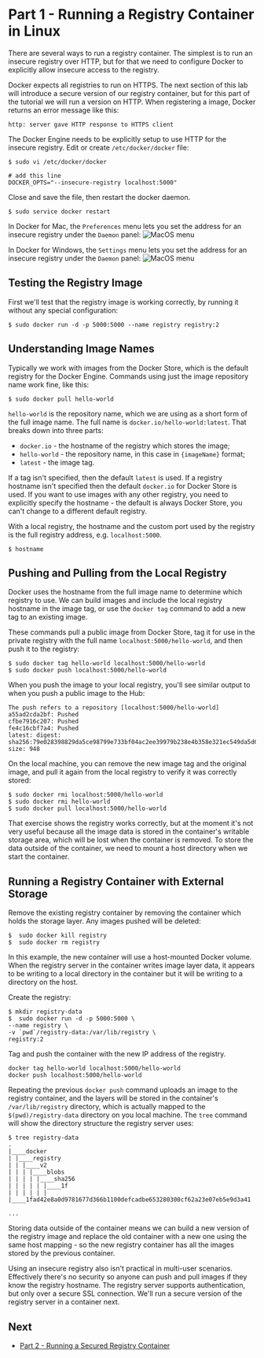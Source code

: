 # Part 1 - Running a Registry Container in Linux

There are several ways to run a registry container. The simplest is to run an insecure registry over HTTP, but for that we need to configure Docker to explicitly allow insecure access to the registry. 

Docker expects all registries to run on HTTPS. The next section of this lab will introduce a secure version of our registry container, but for this part of the tutorial we will run a version on HTTP. When registering a image, Docker returns an error message like this:
```
http: server gave HTTP response to HTTPS client
```
The Docker Engine needs to be explicitly setup to use HTTP for the insecure registry. Edit or create `/etc/docker/docker` file: 
```
$ sudo vi /etc/docker/docker

# add this line
DOCKER_OPTS="--insecure-registry localhost:5000"
```
Close and save the file, then restart the docker daemon.
```
$ sudo service docker restart
```
In Docker for Mac, the `Preferences` menu lets you set the address for an insecure registry under the `Daemon` panel:
![MacOS menu](../images/docker_osx_insecure_registry.png)

In Docker for Windows, the `Settings` menu lets you set the address for an insecure registry under the `Daemon` panel:
![MacOS menu](../images/docker_windows_insecure_registry.png)
## Testing the Registry Image
First we'll test that the registry image is working correctly, by running it without any special configuration:
```
$ sudo docker run -d -p 5000:5000 --name registry registry:2
```
## Understanding Image Names
Typically we work with images from the Docker Store, which is the default registry for the Docker Engine. Commands using just the image repository name work fine, like this:
```
$ sudo docker pull hello-world
```
`hello-world` is the repository name, which we are using as a short form of the full image name. The full name is `docker.io/hello-world:latest`. That breaks down into three parts:

- `docker.io` - the hostname of the registry which stores the image;
- `hello-world` - the repository name, in this case in `{imageName}` format;
- `latest` - the image tag.

If a tag isn't specified, then the default `latest` is used. If a registry hostname isn't specified then the default `docker.io` for Docker Store is used. If you want to use images with any other registry, you need to explicitly specify the hostname - the default is always Docker Store, you can't change to a different default registry.

With a local registry, the hostname and the custom port used by the registry is the full registry address, e.g. `localhost:5000`. 
```
$ hostname
```

## Pushing and Pulling from the Local Registry

Docker uses the hostname from the full image name to determine which registry to use. We can build images and include the local registry hostname in the image tag, or use the `docker tag` command to add a new tag to an existing image.

These commands pull a public image from Docker Store, tag it for use in the private registry with the full name `localhost:5000/hello-world`, and then push it to the registry:

```
$ sudo docker tag hello-world localhost:5000/hello-world
$ sudo docker push localhost:5000/hello-world
```

When you push the image to your local registry, you'll see similar output to when you push a public image to the Hub:

```
The push refers to a repository [localhost:5000/hello-world]
a55ad2cda2bf: Pushed
cfbe7916c207: Pushed
fe4c16cbf7a4: Pushed
latest: digest: sha256:79e028398829da5ce98799e733bf04ac2ee39979b238e4b358e321ec549da5d6 size: 948
```
On the local machine, you can remove the new image tag and the original image, and pull it again from the local registry to verify it was correctly stored:
```
$ sudo docker rmi localhost:5000/hello-world
$ sudo docker rmi hello-world
$ sudo docker pull localhost:5000/hello-world
```
That exercise shows the registry works correctly, but at the moment it's not very useful because all the image data is stored in the container's writable storage area, which will be lost when the container is removed. To store the data outside of the container, we need to mount a host directory when we start the container.

## Running a Registry Container with External Storage
Remove the existing registry container by removing the container which holds the storage layer. Any images pushed will be deleted:
```
$  sudo docker kill registry
$  sudo docker rm registry
```
In this example, the new container will use a host-mounted Docker volume. When the registry server in the container writes image layer data, it appears to be writing to a local directory in the container but it will be writing to a directory on the host.

Create the registry:
```
$ mkdir registry-data
$  sudo docker run -d -p 5000:5000 \ 
--name registry \
-v `pwd`/registry-data:/var/lib/registry \ 
registry:2
```
Tag and push the container with the new IP address of the registry.
```
docker tag hello-world localhost:5000/hello-world
docker push localhost:5000/hello-world
```
Repeating the previous `docker push` command uploads an image to the registry container, and the layers will be stored in the container's `/var/lib/registry` directory, which is actually mapped to the `$(pwd)/registry-data` directory on you local machine. The `tree` command will show the directory structure the registry server uses:

```
$ tree registry-data
.
|____docker
| |____registry
| | |____v2
| | | |____blobs
| | | | |____sha256
| | | | | |____1f
| | | | | | |____1fad42e8a0d9781677d366b1100defcadbe653280300cf62a23e07eb5e9d3a41

...
```
Storing data outside of the container means we can build a new version of the registry image and replace the old container with a new one using the same host mapping - so the new registry container has all the images stored by the previous container.

Using an insecure registry also isn't practical in multi-user scenarios. Effectively there's no security so anyone can push and pull images if they know the registry hostname. The registry server supports authentication, but only over a secure SSL connection. We'll run a secure version of the registry server in a container next.

## Next

- [Part 2 - Running a Secured Registry Container](part-2.md)
